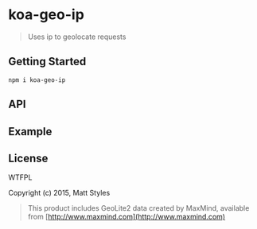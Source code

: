 # koa-geo-ip

> Uses ip to geolocate requests

## Getting Started

```
npm i koa-geo-ip
```

## API


## Example



## License

WTFPL

Copyright (c) 2015, Matt Styles

> This product includes GeoLite2 data created by MaxMind, available from  [http://www.maxmind.com](http://www.maxmind.com)
